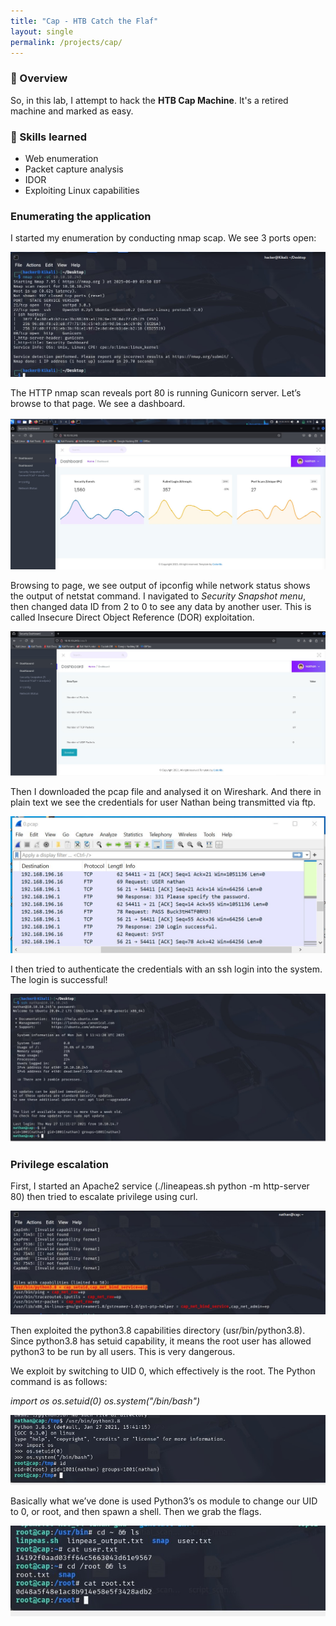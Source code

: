 ```yaml
---
title: "Cap - HTB Catch the Flaf"
layout: single
permalink: /projects/cap/
---
```


### 🧠 Overview

So, in this lab, I attempt to hack the **HTB Cap Machine**. It's a retired machine and marked as easy. 

### 🔧 Skills learned
- Web enumeration
- Packet capture analysis
- IDOR
- Exploiting Linux capabilities

### Enumerating the application

I started my enumeration by conducting nmap scap. We see 3 ports open:

<img src="/assets/images/nmap-scan-1.png" alt="Nmap Scan Screenshot" style="max-width:100%;">

The HTTP nmap scan reveals port 80 is running Gunicorn server. Let’s browse to that page. We see a dashboard.

<img src="/assets/images/dashboard-2.png" alt="Dashboard" style="max-width:100%;">

Browsing to page, we see output of ipconfig while network status shows the output of netstat command. I navigated to _Security Snapshot menu_, then changed data ID from 2 to 0 to see any data by another user. This is called Insecure Direct Object Reference (DOR) exploitation.

<img src="/assets/images/pcap-download.png" alt="pcap" style="max-width:100%;">

Then I downloaded the pcap file and analysed it on Wireshark.
And there in plain text we see the credentials for user Nathan being transmitted via ftp.

<img src="/assets/images/wireshark-analysis.png" alt="Wireshark" style="max-width:100%;">

I then tried to authenticate the credentials with an ssh login into the system. The login is successful!

<img src="/assets/images/ssh-nathan.png" alt="SSH Successful" style="max-width:100%;">

### Privilege escalation

First, I started an Apache2 service (./lineapeas.sh python -m http-server 80) then tried to escalate privilege using curl.

<img src="/assets/images/linpeas-results.png" alt="linpeas.sh" style="max-width:100%;">

Then exploited the python3.8 capabilities directory (usr/bin/python3.8). Since python3.8 has setuid capability, it means the root user has allowed python3 to be run by all users. This is very dangerous. 

We exploit by switching to UID 0, which effectively is the root. The Python command is as follows:

_import os 
os.setuid(0) 
os.system("/bin/bash")_

<img src="/assets/images/privilege-escalated.png" alt="Root" style="max-width:100%;">

Basically what we’ve done is used Python3’s os module to change our UID to 0, or root, and then spawn a shell.
Then we grab the flags.

<img src="/assets/images/flags.png" alt="Flags" style="max-width:100%;">


